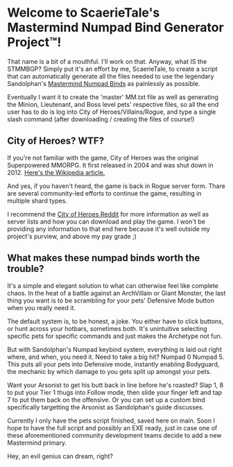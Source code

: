 # Welcome to ScaerieTale's Mastermind Numpad Bind Generator Project™!

That name is a bit of a mouthful.  I'll work on that.  Anyway, what IS the STMMBGP?  Simply put it's an effort by me, ScaerieTale, to create a script that can automatically generate all the files needed to use the legendary Sandolphan's [Mastermind Numpad Binds](https://web.archive.org/web/20120904222729/http://boards.cityofheroes.com/showthread.php?t=117256 "Mastermind Numpad Binds") as painlessly as possible.

Eventually I want it to create the 'master' MM.txt file as well as generating the Minion, Lieutenant, and Boss level pets' respective files, so all the end user has to do is log into City of Heroes/Villains/Rogue, and type a single slash command (after downloading / creating the files of course!)

## City of Heroes?  WTF?
If you're not familiar with the game, City of Heroes was the original Superpowered MMORPG.  It first released in 2004 and was shut down in 2012.  [Here's the Wikipedia article.](https://en.wikipedia.org/wiki/City_of_Heroes "Here's the Wikipedia article.")

And yes, if you haven't heard, the game is back in Rogue server form.  Thare are several community-led efforts to continue the game, resulting in multiple shard types.

I recommend the [City of Heroes Reddit](https://wold.reddit.com/r/CityofHeroes/ "City of Heroes Reddit") for more information as well as server lists and how you can download and play the game.  I won't be providing any information  to that end here because it's well outside my project's purview, and above my pay grade ;)

## What makes these numpad binds worth the trouble?
It's a simple and elegant solution to what can otherwise feel like complete chaos.  In the heat of a battle against an ArchVillain or Giant Monster, the last thing you want is to be scrambling for your pets' Defensive Mode button when you really need it.

The default system is, to be honest, a joke.  You either have to click buttons, or hunt across your hotbars, sometimes both.  It's unintuitive selecting specific pets for specific commands and just makes the Archetype not fun.

But with Sandolphan's Numpad keybind system, everything is laid out right where, and when, you need it.  Need to take a big hit? Numpad 0 Numpad 5.  This puts all your pets into Defensive mode, instantly enabling Bodyguard, the mechanic by which damage to you gets split up amongst your pets.

Want your Arsonist to get his butt back in line before he's roasted?  Slap 1, 8 to put your Tier 1 thugs into Follow mode, then slide your finger left and tap 7 to put them back on the offensive.  Or you can set up a custom bind specifically targetting the Arsonist as Sandolphan's guide discusses.

Currently I only have the pets script finished, saved here on main.  Soon I hope to have the full script and possibly an EXE ready, just in case one of these aforementioned community development teams decide to add a new Mastermind primary.  

Hey, an evil genius can dream, right?